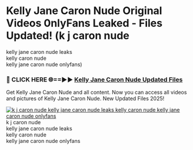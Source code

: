 # Kelly Jane Caron Nude Original Videos 0nlyFans Leaked - Files Updated! (k j caron nude<br>
kelly jane caron nude leaks<br>
kelly caron nude<br>
kelly jane caron nude onlyfans)

<h3>🔴 CLICK HERE 🌐==►► <a href="https://tinyurl.com/2p9ay9w9" rel="nofollow">Kelly Jane Caron Nude Updated Files</a></h3>

Get Kelly Jane Caron Nude and all content. Now you can access all videos and pictures of Kelly Jane Caron Nude. New Updated Files 2025!

[![k j caron nude<br>
kelly jane caron nude leaks<br>
kelly caron nude<br>
kelly jane caron nude onlyfans](https://i.imgur.com/KQgVmj3.gif)](https://tinyurl.com/2p9ay9w9)
k j caron nude<br>
kelly jane caron nude leaks<br>
kelly caron nude<br>
kelly jane caron nude onlyfans
